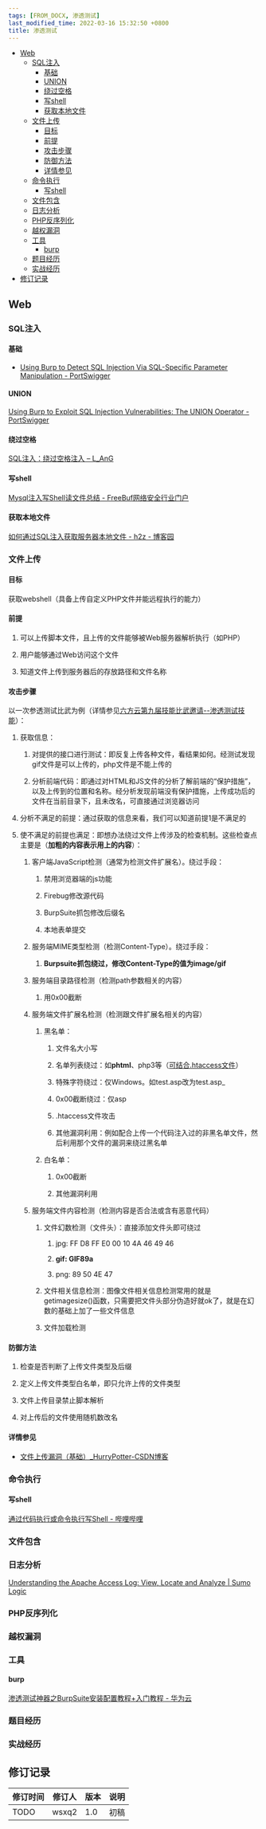 ```yaml
---
tags: [FROM_DOCX, 渗透测试]
last_modified_time: 2022-03-16 15:32:50 +0800
title: 渗透测试
---
```



<p id="markdown-toc"></p>
<!-- vim-markdown-toc GFM -->

* [Web](#web)
    * [SQL注入](#sql注入)
        * [基础](#基础)
        * [UNION](#union)
        * [绕过空格](#绕过空格)
        * [写shell](#写shell)
        * [获取本地文件](#获取本地文件)
    * [文件上传](#文件上传)
        * [目标](#目标)
        * [前提](#前提)
        * [攻击步骤](#攻击步骤)
        * [防御方法](#防御方法)
        * [详情参见](#详情参见)
    * [命令执行](#命令执行)
        * [写shell](#写shell-1)
    * [文件包含](#文件包含)
    * [日志分析](#日志分析)
    * [PHP反序列化](#php反序列化)
    * [越权漏洞](#越权漏洞)
    * [工具](#工具)
        * [burp](#burp)
    * [题目经历](#题目经历)
    * [实战经历](#实战经历)
* [修订记录](#修订记录)

<!-- vim-markdown-toc -->


## Web

### SQL注入

#### 基础

-   [Using Burp to Detect SQL Injection Via SQL-Specific Parameter Manipulation - PortSwigger](https://portswigger.net/support/using-burp-to-detect-sql-injection-via-sql-specific-parameter-manipulation)

#### UNION

[Using Burp to Exploit SQL Injection Vulnerabilities: The UNION Operator - PortSwigger](https://portswigger.net/support/using-burp-to-exploit-sql-injection-vulnerabilities-the-union-operator)

#### 绕过空格

[SQL注入：绕过空格注入 – L_AnG](https://lyiang.wordpress.com/2015/05/31/sql%E6%B3%A8%E5%85%A5%EF%BC%9A%E7%BB%95%E8%BF%87%E7%A9%BA%E6%A0%BC%E6%B3%A8%E5%85%A5/)

#### 写shell

[Mysql注入写Shell读文件总结 - FreeBuf网络安全行业门户](https://www.freebuf.com/articles/web/244103.html)

#### 获取本地文件

[如何通过SQL注入获取服务器本地文件 - h2z - 博客园](https://www.cnblogs.com/h2zZhou/p/6637885.html)

### 文件上传

#### 目标

获取webshell（具备上传自定义PHP文件并能远程执行的能力）

#### 前提

1.  可以上传脚本文件，且上传的文件能够被Web服务器解析执行（如PHP）

2.  用户能够通过Web访问这个文件

3.  知道文件上传到服务器后的存放路径和文件名称

#### 攻击步骤

以一次参透测试比武为例（详情参见[六方云第九届技能比武邀请--渗透测试技能](#实战经历)）：

1.  获取信息：

    1.  对提供的接口进行测试：即反复上传各种文件，看结果如何。经测试发现gif文件是可以上传的，php文件是不能上传的

    2.  分析前端代码：即通过对HTML和JS文件的分析了解前端的“保护措施”，以及上传到的位置和名称。经分析发现前端没有保护措施，上传成功后的文件在当前目录下，且未改名，可直接通过浏览器访问

<!-- -->

4.  分析不满足的前提：通过获取的信息来看，我们可以知道前提1是不满足的

5.  使不满足的前提也满足：即想办法绕过文件上传涉及的检查机制。这些检查点主要是（**加粗的内容表示用上的内容**）：

    1.  客户端JavaScript检测（通常为检测文件扩展名）。绕过手段：

        1.  禁用浏览器端的js功能

        2.  Firebug修改源代码

        3.  BurpSuite抓包修改后缀名

        4.  本地表单提交

    2.  服务端MIME类型检测（检测Content-Type）。绕过手段：

        1.  **Burpsuite抓包绕过，修改Content-Type的值为image/gif**

    3.  服务端目录路径检测（检测path参数相关的内容）

        1.  用0x00截断

    4.  服务端文件扩展名检测（检测跟文件扩展名相关的内容）

        1.  黑名单：

            1.  文件名大小写

            2.  名单列表绕过：如**phtml**、php3等（[可结合.htaccess文件](https://blog.csdn.net/Kevinhanser/article/details/81612999)）

            3.  特殊字符绕过：仅Windows。如test.asp改为test.asp\_

            4.  0x00截断绕过：仅asp

            5.  .htaccess文件攻击

            6.  其他漏洞利用：例如配合上传一个代码注入过的非黑名单文件，然后利用那个文件的漏洞来绕过黑名单

        2.  白名单：

            1.  0x00截断

            2.  其他漏洞利用

    5.  服务端文件内容检测（检测内容是否合法或含有恶意代码）

        1.  文件幻数检测（文件头）：直接添加文件头即可绕过

            1.  jpg: FF D8 FF E0 00 10 4A 46 49 46

            2.  **gif: GIF89a**

            3.  png: 89 50 4E 47

        2.  文件相关信息检测：图像文件相关信息检测常用的就是getimagesize()函数，只需要把文件头部分伪造好就ok了，就是在幻数的基础上加了一些文件信息

        3.  文件加载检测

#### 防御方法

1.  检查是否判断了上传文件类型及后缀

2.  定义上传文件类型白名单，即只允许上传的文件类型

3.  文件上传目录禁止脚本解析

4.  对上传后的文件使用随机数改名

#### 详情参见

-   [文件上传漏洞（基础）\_HurryPotter-CSDN博客](https://blog.csdn.net/qq_39421693/article/details/104658143)

### 命令执行

#### 写shell

[通过代码执行或命令执行写Shell - 哔哩哔哩](https://www.bilibili.com/read/cv11569998)

### 文件包含

### 日志分析

[Understanding the Apache Access Log: View, Locate and Analyze \| Sumo Logic](https://www.sumologic.com/blog/apache-access-log/)

### PHP反序列化

### 越权漏洞

### 工具

#### burp

[渗透测试神器之BurpSuite安装配置教程+入门教程 - 华为云](https://www.huaweicloud.com/articles/e5acbd95482560200de462ae42997182.html)

### 题目经历

### 实战经历

## 修订记录

| 修订时间 | 修订人       | 版本 | 说明 |
|----------|--------------|------|------|
| TODO     | wsxq2 | 1.0  | 初稿 |

